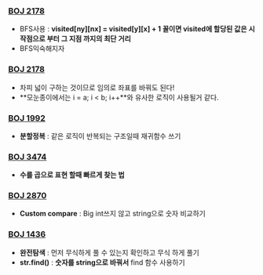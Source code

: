### <a href="http://boj.kr/a538e96669ff493783515183aa7af1f2" target="_blank"> BOJ 2178</a>
- BFS사용 : **visited[ny][nx] = visited[y][x] + 1 꼴이면 visited에 할당된 값은 시작점으로 부터 그 지점 까지의 최단 거리**
- BFS익숙해지자

### <a href="http://boj.kr/a538e96669ff493783515183aa7af1f2" target="_blank"> BOJ 2178</a>
- 차피 넓이 구하는 것이므로 임의로 좌표를 바꿔도 된다!
- **모눈종이에서는 i = a; i < b; i++**와 유사한 로직이 사용될거 같다.

### <a href="http://boj.kr/0ee12d28fe8d40d898d268e4dddbe3d2" target="_blank"> BOJ 1992</a>
- **분할정복** : 같은 로직이 반복되는 구조일때 재귀함수 쓰기

### <a href="http://boj.kr/92b313f064cf4b7e8d830bfe641cb339" target="_blank"> BOJ 3474</a>
- **수를 곱으로 표현 할때 빠르게 찾는 법**

### <a href="http://boj.kr/753737176c7c40bcab6c6ee1aede7ef1" target="_blank"> BOJ 2870</a>
- **Custom compare** : Big int쓰지 않고 string으로 숫자 비교하기

### <a href="http://boj.kr/44cd967ebbd649569575e07cbf757e6a" target="_blank"> BOJ 1436</a>
- **완전탐색** : 먼저 무식하게 풀 수 있는지 확인하고 무식 하게 풀기
- **str.find()** : **숫자를 string으로 바꿔서** find 함수 사용하기
